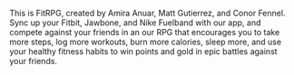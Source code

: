 This is FitRPG, created by Amira Anuar, Matt Gutierrez, and Conor Fennel.
Sync up your Fitbit, Jawbone, and Nike Fuelband with our app, and compete against your friends in an our RPG that encourages you to take more steps, log more workouts, burn more calories, sleep more, and use your healthy fitness habits to win points and gold in epic battles against your friends.